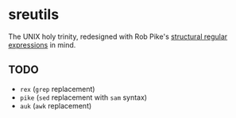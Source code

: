 # sreutils

The UNIX holy trinity, redesigned with Rob Pike's
[structural regular expressions](http://doc.cat-v.org/bell_labs/structural_regexps/)
in mind.

## TODO

- `rex` (`grep` replacement)
- `pike` (`sed` replacement with `sam` syntax)
- `auk` (`awk` replacement)
